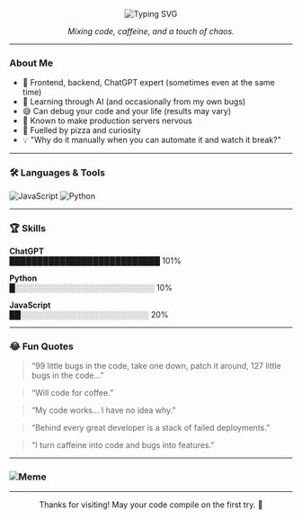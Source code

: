 
<p align="center">
  <img src="https://readme-typing-svg.demolab.com?font=Fira+Code&weight=700&size=30&pause=1000&color=F7A41D&center=true&vCenter=true&width=500&lines=Hey+there%2C+I'm+Bhupen+%F0%9F%91%8B;Welcome+to+my+GitHub!+%F0%9F%92%BB" alt="Typing SVG" />
</p>

<p align="center">
  <i>Mixing code, caffeine, and a touch of chaos.</i>
</p>

---

### About Me

- 🚀 Frontend, backend, ChatGPT expert (sometimes even at the same time)
- 🤖 Learning through AI (and occasionally from my own bugs)
- 😅 Can debug your code and your life (results may vary)
- 🥇 Known to make production servers nervous
- 🍕 Fuelled by pizza and curiosity
- 💡 "Why do it manually when you can automate it and watch it break?"

---

### 🛠️ Languages & Tools 
![JavaScript](https://img.shields.io/badge/JavaScript--yellow)
![Python](https://img.shields.io/badge/Python--blue)


---

### 🏆 Skills

**ChatGPT**  
███████████████████████████ 101%

**Python**  
█░░░░░░░░░░░░░░░░░░░░░░░░░ 10%

**JavaScript**  
██░░░░░░░░░░░░░░░░░░░░░░░ 20%

---

### 😂 Fun Quotes
> “99 little bugs in the code, take one down, patch it around, 127 little bugs in the code…”

> “Will code for coffee.”

> “My code works… I have no idea why.”

> “Behind every great developer is a stack of failed deployments.”

> “I turn caffeine into code and bugs into features.”

---

### ![Meme](https://media.giphy.com/media/13HgwGsXF0aiGY/giphy.gif)

---

<p align="center">Thanks for visiting! May your code compile on the first try. 🚀</p>
